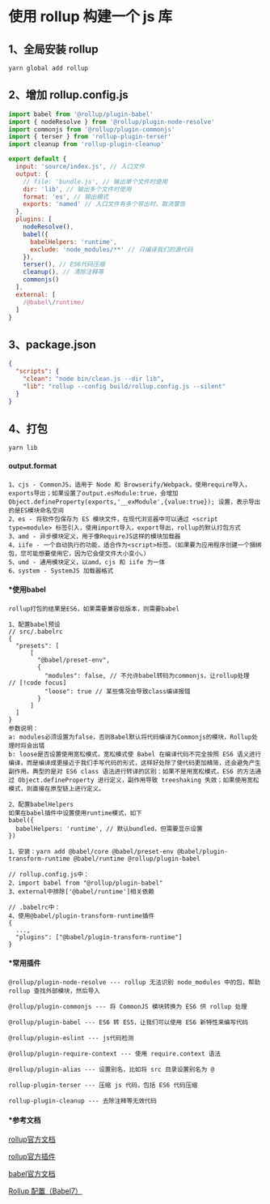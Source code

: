 # 使用 rollup 构建一个 js 库

## 1、全局安装 rollup
```shell
yarn global add rollup
```

## 2、增加 rollup.config.js
```javascript
import babel from '@rollup/plugin-babel'
import { nodeResolve } from '@rollup/plugin-node-resolve'
import commonjs from '@rollup/plugin-commonjs'
import { terser } from 'rollup-plugin-terser'
import cleanup from 'rollup-plugin-cleanup'

export default {
  input: 'source/index.js', // 入口文件
  output: {
    // file: 'bundle.js', // 输出单个文件时使用
    dir: 'lib', // 输出多个文件时使用
    format: 'es', // 输出模式
    exports: 'named' // 入口文件有多个导出时，取消警告
  },
  plugins: [
    nodeResolve(),
    babel({
      babelHelpers: 'runtime',
      exclude: 'node_modules/**' // 只编译我们的源代码
    }),
    terser(), // ES6代码压缩
    cleanup(), // 清除注释等
    commonjs()
  ],
  external: [
    /@babel\/runtime/
  ]
}

```

## 3、package.json
```json
{
  "scripts": {
    "clean": "node bin/clean.js --dir lib",
    "lib": "rollup --config build/rollup.config.js --silent"
  }
}
```

## 4、打包
```shell
yarn lib
```

#### output.format
```text
1、cjs - CommonJS，适用于 Node 和 Browserify/Webpack，使用require导入，exports导出；如果设置了output.esModule:true，会增加 Object.defineProperty(exports,'__exModule',{value:true}); 设置，表示导出的是ES模块命名空间
2、es - 将软件包保存为 ES 模块文件，在现代浏览器中可以通过 <script type=module> 标签引入，使用import导入，export导出，rollup的默认打包方式
3、amd - 异步模块定义，用于像RequireJS这样的模块加载器
4、iife - 一个自动执行的功能，适合作为<script>标签。（如果要为应用程序创建一个捆绑包，您可能想要使用它，因为它会使文件大小变小。）
5、umd - 通用模块定义，以amd，cjs 和 iife 为一体
6、system - SystemJS 加载器格式
```

#### *使用babel
```text
rollup打包的结果是ES6，如果需要兼容低版本，则需要babel

1、配置babel预设
// src/.babelrc
{
  "presets": [
      [
        "@babel/preset-env",
        {
          "modules": false, // 不允许babel转码为commonjs，让rollup处理  // [!code focus]
          "loose": true // 某些情况会导致class编译报错
        }
      ]
  ]
}
参数说明：
a: modules必须设置为false，否则Babel默认将代码编译为Commonjs的模块，Rollup处理时将会出错
b: loose是否设置使用宽松模式，宽松模式使 Babel 在编译代码不完全按照 ES6 语义进行编译，而是编译成更接近于我们手写代码的形式，这样好处除了使代码更加精简，还会避免产生副作用。典型的是对 ES6 class 语法进行转译的区别：如果不是用宽松模式，ES6 的方法通过 Object.defineProperty 进行定义，副作用导致 treeshaking 失效；如果使用宽松模式，则直接在原型链上进行定义。

2、配置babelHelpers
如果在babel插件中设置使用runtime模式，如下
babel({
  babelHelpers: 'runtime', // 默认bundled，但需要显示设置
})

1、安装：yarn add @babel/core @babel/preset-env @babel/plugin-transform-runtime @babel/runtime @rollup/plugin-babel

// rollup.config.js中：
2、import babel from "@rollup/plugin-babel"
3、external中排除['@babel/runtime']相关依赖

// .babelrc中：
4、使用@babel/plugin-transform-runtime插件
{
  ...,
  "plugins": ["@babel/plugin-transform-runtime"]
}
```

#### *常用插件
```text
@rollup/plugin-node-resolve --- rollup 无法识别 node_modules 中的包，帮助 rollup 查找外部模块，然后导入

@rollup/plugin-commonjs --- 将 CommonJS 模块转换为 ES6 供 rollup 处理

@rollup/plugin-babel --- ES6 转 ES5，让我们可以使用 ES6 新特性来编写代码

@rollup/plugin-eslint --- js代码检测

@rollup/plugin-require-context --- 使用 require.context 语法

@rollup/plugin-alias --- 设置别名，比如将 src 目录设置别名为 @

rollup-plugin-terser --- 压缩 js 代码，包括 ES6 代码压缩

rollup-plugin-cleanup --- 去除注释等无效代码
```

#### *参考文档
[rollup官方文档](hhttps://rollupjs.org/guide/zh/#introduction)

[rollup官方插件](https://github.com/rollup/plugins/tree/master/packages)

[babel官方文档](https://www.babeljs.cn/docs/usage)

[Rollup 配置（Babel7）](https://xiaogliu.github.io/2019/07/24/rollup-config/)
